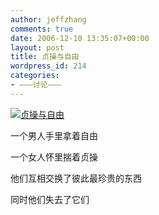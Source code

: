 ```yaml
---
author: jeffzhang
comments: true
date: 2006-12-10 13:35:07+00:00
layout: post
title: 贞操与自由
wordpress_id: 214
categories:
- ———讨论———
---
```


[![贞操与自由](http://simg.sinajs.cn/blog7style/images/common/sg_trans.gif)](http://photo.blog.sina.com.cn/showpic.html#blogid=57f94311010005u7&url=http://static9.photo.sina.com.cn/orignal/57f943116ac86c0d14e18)

一个男人手里拿着自由

一个女人怀里揣着贞操

他们互相交换了彼此最珍贵的东西

同时他们失去了它们

